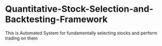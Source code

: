 # Quantitative-Stock-Selection-and-Backtesting-Framework
This is Automated System for fundamentally selecting stocks and perform trading on them
